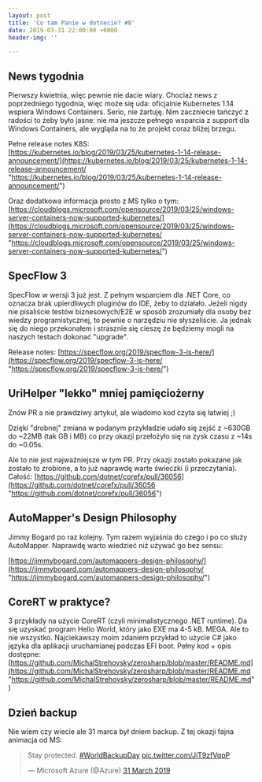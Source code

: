 ```yaml
---
layout: post
title: 'Co tam Panie w dotnecie? #8'
date: 2019-03-31 22:00:00 +0000
header-img: ''

---
```

## News tygodnia

Pierwszy kwietnia, więc pewnie nie dacie wiary. Chociaż news z poprzedniego tygodnia, więc może się uda: oficjalnie Kubernetes 1.14 wspiera Windows Containers. Serio, nie żartuję. Nim zaczniecie tańczyć z radości to żeby było jasne: nie ma jeszcze pełnego wsparcia z support dla Windows Containers, ale wygląda na to że projekt coraz bliżej brzegu.

Pełne release notes K8S: [https://kubernetes.io/blog/2019/03/25/kubernetes-1-14-release-announcement/](https://kubernetes.io/blog/2019/03/25/kubernetes-1-14-release-announcement/ "https://kubernetes.io/blog/2019/03/25/kubernetes-1-14-release-announcement/")

Oraz dodatkowa informacja prosto z MS tylko o tym: [https://cloudblogs.microsoft.com/opensource/2019/03/25/windows-server-containers-now-supported-kubernetes/](https://cloudblogs.microsoft.com/opensource/2019/03/25/windows-server-containers-now-supported-kubernetes/ "https://cloudblogs.microsoft.com/opensource/2019/03/25/windows-server-containers-now-supported-kubernetes/")

## SpecFlow 3

SpecFlow w wersji 3 już jest. Z pełnym wsparciem dla .NET Core, co oznacza brak upierdliwych pluginów do IDE, żeby to działało. Jeżeli nigdy nie pisaliście testów biznesowych/E2E w sposób zrozumiały dla osoby bez wiedzy programistycznej, to pewnie o narzędziu nie słyszeliście. Ja jednak się do niego przekonałem i strasznie się cieszę że będziemy mogli na naszych testach dokonać "upgrade".

Release notes: [https://specflow.org/2019/specflow-3-is-here/](https://specflow.org/2019/specflow-3-is-here/ "https://specflow.org/2019/specflow-3-is-here/")

## UriHelper "lekko" mniej pamięciożerny

Znów PR a nie prawdziwy artykuł, ale wiadomo kod czyta się łatwiej ;)

Dzięki "drobnej" zmiana w podanym przykładzie udało się zejść z \~630GB do \~22MB (tak GB i MB) co przy okazji przełożyło się na zysk czasu z \~14s do \~0.05s.

Ale to nie jest najważniejsze w tym PR. Przy okazji zostało pokazane jak zostało to zrobione, a to już naprawdę warte świeczki (i przeczytania). Całość: [https://github.com/dotnet/corefx/pull/36056](https://github.com/dotnet/corefx/pull/36056 "https://github.com/dotnet/corefx/pull/36056")

## AutoMapper's Design Philosophy

Jimmy Bogard po raz kolejny. Tym razem wyjaśnia do czego i po co służy AutoMapper. Naprawdę warto wiedzieć niż używać go bez sensu:

[https://jimmybogard.com/automappers-design-philosophy/](https://jimmybogard.com/automappers-design-philosophy/ "https://jimmybogard.com/automappers-design-philosophy/")

## CoreRT w praktyce?

3 przykłady na użycie CoreRT (czyli minimalistycznego .NET runtime). Da się uzyskać program Hello World, który jako EXE ma 4-5 kB. MEGA. Ale to nie wszystko. Najciekawszy moim zdaniem przykład to użycie C# jako języka dla aplikacji uruchamianej podczas EFI boot. Pełny kod + opis dostępne: [https://github.com/MichalStrehovsky/zerosharp/blob/master/README.md](https://github.com/MichalStrehovsky/zerosharp/blob/master/README.md "https://github.com/MichalStrehovsky/zerosharp/blob/master/README.md")

## Dzień backup

Nie wiem czy wiecie ale 31 marca był dniem backup. Z tej okazji fajna animacja od MS:

<blockquote class="twitter-tweet" data-lang="en-gb"><p lang="en" dir="ltr">Stay protected. <a href="https://twitter.com/hashtag/WorldBackupDay?src=hash&amp;ref_src=twsrc%5Etfw">#WorldBackupDay</a> <a href="https://t.co/JiT9zfVqpP">pic.twitter.com/JiT9zfVqpP</a></p>&mdash; Microsoft Azure (@Azure) <a href="https://twitter.com/Azure/status/1112386165288648711?ref_src=twsrc%5Etfw">31 March 2019</a></blockquote>
<script async src="https://platform.twitter.com/widgets.js" charset="utf-8"></script>
